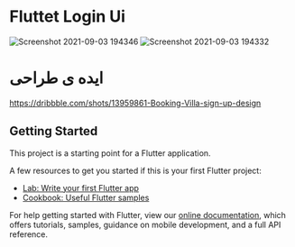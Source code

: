 
# Fluttet Login Ui
![Screenshot 2021-09-03 194346](https://user-images.githubusercontent.com/87581799/132028359-7da84908-8cd6-41af-b16e-490bbefca076.jpg)
![Screenshot 2021-09-03 194332](https://user-images.githubusercontent.com/87581799/132028362-524db034-367e-4340-b62b-59c17bfb72e0.jpg)


# ایده ی طراحی

https://dribbble.com/shots/13959861-Booking-Villa-sign-up-design

## Getting Started

This project is a starting point for a Flutter application.

A few resources to get you started if this is your first Flutter project:

- [Lab: Write your first Flutter app](https://flutter.dev/docs/get-started/codelab)
- [Cookbook: Useful Flutter samples](https://flutter.dev/docs/cookbook)

For help getting started with Flutter, view our
[online documentation](https://flutter.dev/docs), which offers tutorials,
samples, guidance on mobile development, and a full API reference.
